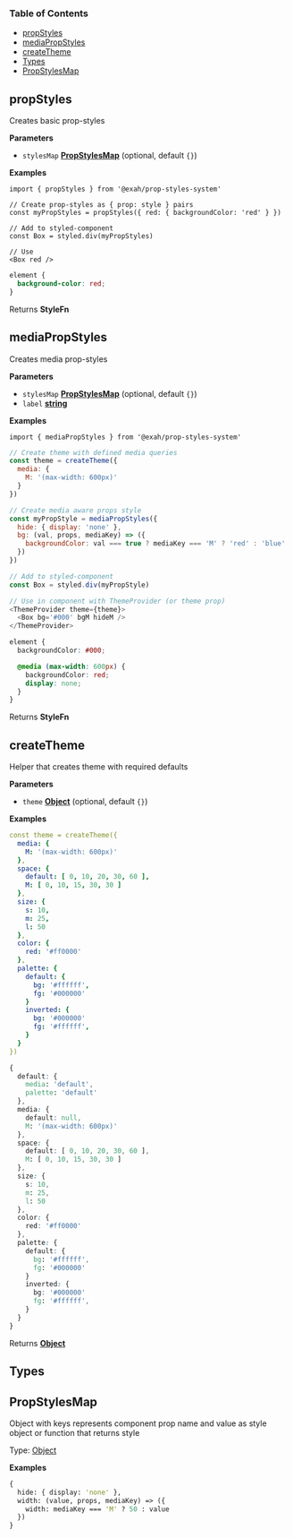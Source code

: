 <!-- Generated by documentation.js. Update this documentation by updating the source code. -->

### Table of Contents

-   [propStyles][1]
-   [mediaPropStyles][2]
-   [createTheme][3]
-   [Types][4]
-   [PropStylesMap][5]

## propStyles

Creates basic prop-styles

**Parameters**

-   `stylesMap` **[PropStylesMap][6]**  (optional, default `{}`)

**Examples**

```nginx
import { propStyles } from '@exah/prop-styles-system'
```

```processing
// Create prop-styles as { prop: style } pairs
const myPropStyles = propStyles({ red: { backgroundColor: 'red' } })

// Add to styled-component
const Box = styled.div(myPropStyles)

// Use
<Box red />
```

```css
element {
  background-color: red;
}
```

Returns **StyleFn** 

## mediaPropStyles

Creates media prop-styles

**Parameters**

-   `stylesMap` **[PropStylesMap][6]**  (optional, default `{}`)
-   `label` **[string][7]** 

**Examples**

```nginx
import { mediaPropStyles } from '@exah/prop-styles-system'
```

```javascript
// Create theme with defined media queries
const theme = createTheme({
  media: {
    M: '(max-width: 600px)'
  }
})

// Create media aware props style
const myPropStyle = mediaPropStyles({
  hide: { display: 'none' },
  bg: (val, props, mediaKey) => ({
    backgroundColor: val === true ? mediaKey === 'M' ? 'red' : 'blue' : val
  })
})

// Add to styled-component
const Box = styled.div(myPropStyle)

// Use in component with ThemeProvider (or theme prop)
<ThemeProvider theme={theme}>
  <Box bg='#000' bgM hideM />
</ThemeProvider>
```

```scss
element {
  backgroundColor: #000;

  @media (max-width: 600px) {
    backgroundColor: red;
    display: none;
  }
}
```

Returns **StyleFn** 

## createTheme

Helper that creates theme with required defaults

**Parameters**

-   `theme` **[Object][8]**  (optional, default `{}`)

**Examples**

```yaml
const theme = createTheme({
  media: {
    M: '(max-width: 600px)'
  },
  space: {
    default: [ 0, 10, 20, 30, 60 ],
    M: [ 0, 10, 15, 30, 30 ]
  },
  size: {
    s: 10,
    m: 25,
    l: 50
  },
  color: {
    red: '#ff0000'
  },
  palette: {
    default: {
      bg: '#ffffff',
      fg: '#000000'
    }
    inverted: {
      bg: '#000000'
      fg: '#ffffff',
    }
  }
})
```

```css
{
  default: {
    media: 'default',
    palette: 'default'
  },
  media: {
    default: null,
    M: '(max-width: 600px)'
  },
  space: {
    default: [ 0, 10, 20, 30, 60 ],
    M: [ 0, 10, 15, 30, 30 ]
  },
  size: {
    s: 10,
    m: 25,
    l: 50
  },
  color: {
    red: '#ff0000'
  },
  palette: {
    default: {
      bg: '#ffffff',
      fg: '#000000'
    }
    inverted: {
      bg: '#000000'
      fg: '#ffffff',
    }
  }
}
```

Returns **[Object][8]** 

## Types




## PropStylesMap

Object with keys represents component prop name
and value as style object or function that returns style

Type: [Object][8]

**Examples**

```clojure
{
  hide: { display: 'none' },
  width: (value, props, mediaKey) => ({
    width: mediaKey === 'M' ? 50 : value
  })
}
```

[1]: #propstyles

[2]: #mediapropstyles

[3]: #createtheme

[4]: #types

[5]: #propstylesmap

[6]: #propstylesmap

[7]: https://developer.mozilla.org/docs/Web/JavaScript/Reference/Global_Objects/String

[8]: https://developer.mozilla.org/docs/Web/JavaScript/Reference/Global_Objects/Object
